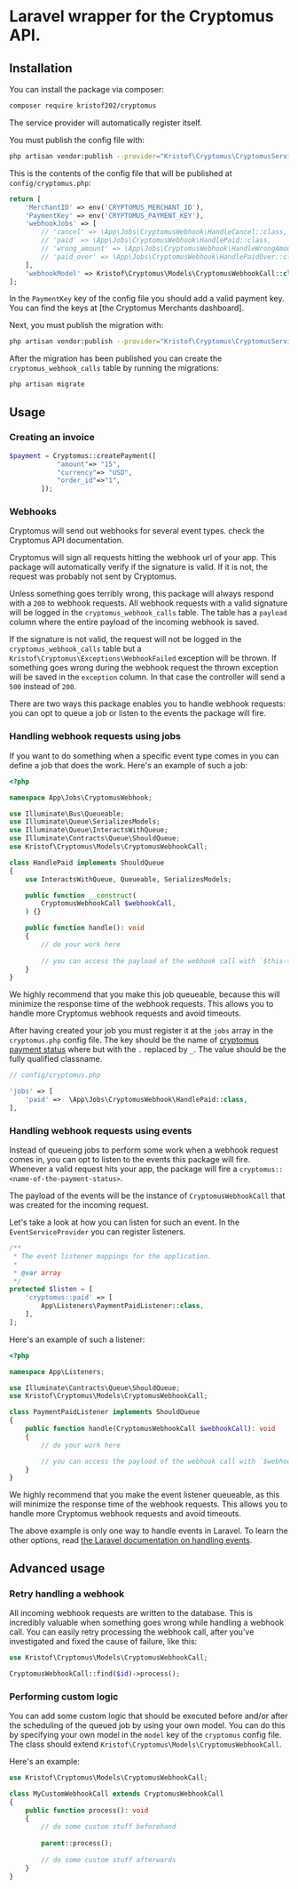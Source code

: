 # Laravel wrapper for the Cryptomus API.



## Installation

You can install the package via composer:

```bash
composer require kristof202/cryptomus
```

The service provider will automatically register itself.

You must publish the config file with:
```bash
php artisan vendor:publish --provider="Kristof\Cryptomus\CryptomusServiceProvider" --tag="config"
```

This is the contents of the config file that will be published at `config/cryptomus.php`:

```php
return [
    'MerchantID' => env('CRYPTOMUS_MERCHANT_ID'),
    'PaymentKey' => env('CRYPTOMUS_PAYMENT_KEY'),
    'webhookJobs' => [
        // 'cancel' => \App\Jobs\CryptomusWebhook\HandleCancel::class,
        // 'paid' => \App\Jobs\CryptomusWebhook\HandlePaid::class,
        // 'wrong_amount' => \App\Jobs\CryptomusWebhook\HandleWrongAmount::class,
        // 'paid_over' => \App\Jobs\CryptomusWebhook\HandlePaidOver::class,
    ],
    'webhookModel' => Kristof\Cryptomus\Models\CryptomusWebhookCall::class,
];

```

In the `PaymentKey` key of the config file you should add a valid payment key. You can find the keys at [the Cryptomus Merchants dashboard].

Next, you must publish the migration with:
```bash
php artisan vendor:publish --provider="Kristof\Cryptomus\CryptomusServiceProvider" --tag="migrations"
```

After the migration has been published you can create the `cryptomus_webhook_calls` table by running the migrations:

```bash
php artisan migrate
```

## Usage

### Creating an invoice

```php
$payment = Cryptomus::createPayment([
            "amount"=> "15",
	        "currency"=> "USD",
            "order_id"=>"1",
        ]);
```


### Webhooks

Cryptomus will send out webhooks for several event types. check the Cryptomus API documentation.

Cryptomus will sign all requests hitting the webhook url of your app. This package will automatically verify if the signature is valid. If it is not, the request was probably not sent by Cryptomus.
 
Unless something goes terribly wrong, this package will always respond with a `200` to webhook requests. All webhook requests with a valid signature will be logged in the `cryptomus_webhook_calls` table. The table has a `payload` column where the entire payload of the incoming webhook is saved.

If the signature is not valid, the request will not be logged in the `cryptomus_webhook_calls` table but a `Kristof\Cryptomus\Exceptions\WebhookFailed` exception will be thrown.
If something goes wrong during the webhook request the thrown exception will be saved in the `exception` column. In that case the controller will send a `500` instead of `200`. 
 
There are two ways this package enables you to handle webhook requests: you can opt to queue a job or listen to the events the package will fire.
 
 
### Handling webhook requests using jobs 
If you want to do something when a specific event type comes in you can define a job that does the work. Here's an example of such a job:

```php
<?php

namespace App\Jobs\CryptomusWebhook;

use Illuminate\Bus\Queueable;
use Illuminate\Queue\SerializesModels;
use Illuminate\Queue\InteractsWithQueue;
use Illuminate\Contracts\Queue\ShouldQueue;
use Kristof\Cryptomus\Models\CryptomusWebhookCall;

class HandlePaid implements ShouldQueue
{
    use InteractsWithQueue, Queueable, SerializesModels;

    public function __construct(
        CryptomusWebhookCall $webhookCall,
    ) {}

    public function handle(): void
    {
        // do your work here
        
        // you can access the payload of the webhook call with `$this->webhookCall->payload`
    }
}
```

We highly recommend that you make this job queueable, because this will minimize the response time of the webhook requests. This allows you to handle more Cryptomus webhook requests and avoid timeouts.

After having created your job you must register it at the `jobs` array in the `cryptomus.php` config file. The key should be the name of [cryptomus payment status](https://doc.cryptomus.com/payments/payment-statuses) where but with the `.` replaced by `_`. The value should be the fully qualified classname.

```php
// config/cryptomus.php

'jobs' => [
    'paid' =>  \App\Jobs\CryptomusWebhook\HandlePaid::class,
],
```

### Handling webhook requests using events

Instead of queueing jobs to perform some work when a webhook request comes in, you can opt to listen to the events this package will fire. Whenever a valid request hits your app, the package will fire a `cryptomus::<name-of-the-payment-status>`.

The payload of the events will be the instance of `CryptomusWebhookCall` that was created for the incoming request. 

Let's take a look at how you can listen for such an event. In the `EventServiceProvider` you can register listeners.

```php
/**
 * The event listener mappings for the application.
 *
 * @var array
 */
protected $listen = [
    'cryptomus::paid' => [
        App\Listeners\PaymentPaidListener::class,
    ],
];
```

Here's an example of such a listener:

```php
<?php

namespace App\Listeners;

use Illuminate\Contracts\Queue\ShouldQueue;
use Kristof\Cryptomus\Models\CryptomusWebhookCall;

class PaymentPaidListener implements ShouldQueue
{
    public function handle(CryptomusWebhookCall $webhookCall): void
    {
        // do your work here

        // you can access the payload of the webhook call with `$webhookCall->payload`
    }   
}
```

We highly recommend that you make the event listener queueable, as this will minimize the response time of the webhook requests. This allows you to handle more Cryptomus webhook requests and avoid timeouts.

The above example is only one way to handle events in Laravel. To learn the other options, read [the Laravel documentation on handling events](https://laravel.com/docs/10.x/events). 

## Advanced usage

### Retry handling a webhook

All incoming webhook requests are written to the database. This is incredibly valuable when something goes wrong while handling a webhook call. You can easily retry processing the webhook call, after you've investigated and fixed the cause of failure, like this:

```php
use Kristof\Cryptomus\Models\CryptomusWebhookCall;

CryptomusWebhookCall::find($id)->process();
```

### Performing custom logic

You can add some custom logic that should be executed before and/or after the scheduling of the queued job by using your own model. You can do this by specifying your own model in the `model` key of the `cryptomus` config file. The class should extend `Kristof\Cryptomus\Models\CryptomusWebhookCall`.

Here's an example:

```php
use Kristof\Cryptomus\Models\CryptomusWebhookCall;

class MyCustomWebhookCall extends CryptomusWebhookCall
{
    public function process(): void
    {
        // do some custom stuff beforehand
        
        parent::process();
        
        // do some custom stuff afterwards
    }
}
```

